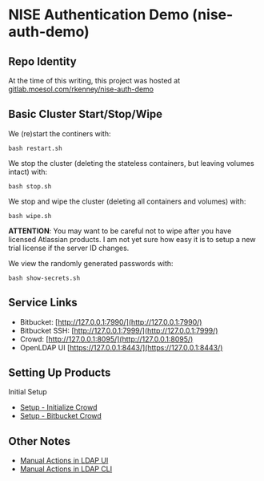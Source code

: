 # NISE Authentication Demo (nise-auth-demo)

## Repo Identity

At the time of this writing, this project was hosted at
[gitlab.moesol.com/rkenney/nise-auth-demo](https://gitlab.moesol.com/rkenney/nise-auth-demo)

## Basic Cluster Start/Stop/Wipe

We (re)start the continers with:

```
bash restart.sh
```

We stop the cluster (deleting the stateless containers, but leaving volumes intact) with:

```
bash stop.sh
```

We stop and wipe the cluster (deleting all containers and volumes) with:

```
bash wipe.sh
```

**ATTENTION**: You may want to be careful not to wipe after you have licensed Atlassian products.
I am not yet sure how easy it is to setup a new trial license if the server ID changes.

We view the randomly generated passwords with:

```
bash show-secrets.sh
```

## Service Links

* Bitbucket: [http://127.0.0.1:7990/](http://127.0.0.1:7990/)
* Bitbucket SSH: [http://127.0.0.1:7999/](http://127.0.0.1:7999/)
* Crowd: [http://127.0.0.1:8095/](http://127.0.0.1:8095/)
* OpenLDAP UI [https://127.0.0.1:8443/](https://127.0.0.1:8443/)

## Setting Up Products

Initial Setup

* [Setup - Initialize Crowd](docs/Setup_Initialize-Crowd.md)
* [Setup - Bitbucket Crowd](docs/Setup_Bitbucket-Crowd.md)

## Other Notes

* [Manual Actions in LDAP UI](docs/Manual-Actions-in-LDAP-UI.md)
* [Manual Actions in LDAP CLI](docs/Manual-Actions-in-LDAP-CLI.md)

